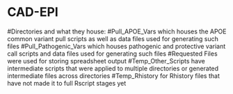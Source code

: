 # CAD-EPI

#Directories and what they house:
#Pull_APOE_Vars which houses the APOE common variant pull scripts as well as data files used for generating such files
#Pull_Pathogenic_Vars which houses pathogenic and protective variant call scripts and data files used for generating such files
#Requested Files were used for storing spreadsheet output
#Temp_Other_Scripts have intermediate scripts that were applied to multiple directories or generated intermediate files across directories
#Temp_Rhistory for Rhistory files that have not made it to full Rscript stages yet

